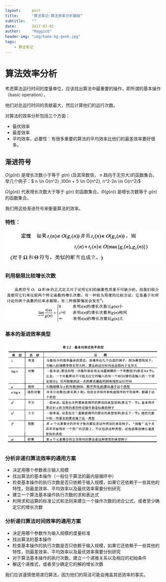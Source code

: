 ```yaml
---
layout:     post
title:      "算法笔记-算法效率分析基础"
subtitle:   ""
date:       2017-07-01
author:     "MaggicQ"
header-img: "img/home-bg-geek.jpg"
tags:
    - 算法笔记
---
```


# 算法效率分析

考虑算法运行时间的度量单位，应该找出算法中最重要的操作，即所谓的基本操作（basic operation），

他们对总运行时间的贡献最大，然后计算他们的运行次数。

对算法的效率分析包括三个方面：

* 最优效率
* 最差效率
* 平均效率，必要性：有很多重要的算法的平均效率比他们的最差效率要好很多。



## 渐进符号

$O(g(n))$ 是增长次数小于等于 $g(n)$ (及其常数倍， $n$ 趋向于无穷大)的函数集合。举几个例子：$ n \in O(n^2) ,100n + 5 \in O(n^2),  n^2-2n \in O(n^2)$



$\Omega(g(n))$ 代表增长次数大于等于 $g(n)$ 的函数集合。$\Theta(g(n))$ 是增长次数等于 $g(n)$ 的函数集合。

我们用这些渐进符号来衡量算法的效率。



### 特性：

![2018-12-25 16-42-04屏幕截图](/img/blog_imgs/algorithm/16-42-04.png)



### 利用极限比较增长次数



![2018-12-25 16-44-29屏幕截图](/img/blog_imgs/algorithm/16-44-29.png)





### 基本的渐进效率类型

![2018-12-25 16-59-27屏幕截图](/img/blog_imgs/algorithm/16-59-27.png)



### 分析非递归算法效率的通用方案

* 决定用哪个参数表示输入规模
* 找出算法的基本操作（一般位于算法的最内层循环中）
* 检查基本操作的执行次数是否只依赖于输入规模，如果它还依赖于一些其他的特性，则最差效率、平均效率以及最优效率需要分别研究
* 建立一个算法基本操作执行次数的求和表达式
* 利用求和运算的标准公式和法则来建立一个操作次数的闭合公式，或者至少确定它的增长次数



### 分析递归算法时间效率的通用方案

* 决定用哪个参数作为输入规模的度量标准
* 找出算法的基本操作
* 检查基本操作的执行次数是否只依赖于输入规模，如果它还依赖于一些其他的特性，则最差效率、平均效率以及最优效率需要分别研究
* 对于算法基本操作的执行次数，建立一个递推关系以及相应的初始条件
* 解这个递推式，或者至少确定它的解的增长次数

我们应该谨慎使用递归算法，因为他们的简洁可能会掩盖其低效率的事实。



















































